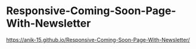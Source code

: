 # Responsive-Coming-Soon-Page-With-Newsletter
https://anik-15.github.io/Responsive-Coming-Soon-Page-With-Newsletter/
